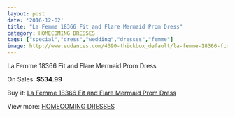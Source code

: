 ```yaml
---
layout: post
date: '2016-12-02'
title: "La Femme 18366 Fit and Flare Mermaid Prom Dress"
category: HOMECOMING DRESSES
tags: ["special","dress","wedding","dresses","femme"]
image: http://www.eudances.com/4390-thickbox_default/la-femme-18366-fit-and-flare-mermaid-prom-dress.jpg
---
```

La Femme 18366 Fit and Flare Mermaid Prom Dress

On Sales: **$534.99**
<a href="https://www.eudances.com/en/homecoming-dresses/1472-la-femme-18366-fit-and-flare-mermaid-prom-dress.html"><amp-img layout="responsive" width="600" height="600" src="//www.eudances.com/4390-thickbox_default/la-femme-18366-fit-and-flare-mermaid-prom-dress.jpg" alt="La Femme 18366 Fit and Flare Mermaid Prom Dress 0" /></a>
<a href="https://www.eudances.com/en/homecoming-dresses/1472-la-femme-18366-fit-and-flare-mermaid-prom-dress.html"><amp-img layout="responsive" width="600" height="600" src="//www.eudances.com/4394-thickbox_default/la-femme-18366-fit-and-flare-mermaid-prom-dress.jpg" alt="La Femme 18366 Fit and Flare Mermaid Prom Dress 1" /></a>
<a href="https://www.eudances.com/en/homecoming-dresses/1472-la-femme-18366-fit-and-flare-mermaid-prom-dress.html"><amp-img layout="responsive" width="600" height="600" src="//www.eudances.com/4393-thickbox_default/la-femme-18366-fit-and-flare-mermaid-prom-dress.jpg" alt="La Femme 18366 Fit and Flare Mermaid Prom Dress 2" /></a>
<a href="https://www.eudances.com/en/homecoming-dresses/1472-la-femme-18366-fit-and-flare-mermaid-prom-dress.html"><amp-img layout="responsive" width="600" height="600" src="//www.eudances.com/4392-thickbox_default/la-femme-18366-fit-and-flare-mermaid-prom-dress.jpg" alt="La Femme 18366 Fit and Flare Mermaid Prom Dress 3" /></a>
<a href="https://www.eudances.com/en/homecoming-dresses/1472-la-femme-18366-fit-and-flare-mermaid-prom-dress.html"><amp-img layout="responsive" width="600" height="600" src="//www.eudances.com/4391-thickbox_default/la-femme-18366-fit-and-flare-mermaid-prom-dress.jpg" alt="La Femme 18366 Fit and Flare Mermaid Prom Dress 4" /></a>

Buy it: [La Femme 18366 Fit and Flare Mermaid Prom Dress](https://www.eudances.com/en/homecoming-dresses/1472-la-femme-18366-fit-and-flare-mermaid-prom-dress.html "La Femme 18366 Fit and Flare Mermaid Prom Dress")

View more: [HOMECOMING DRESSES](https://www.eudances.com/en/15-homecoming-dresses "HOMECOMING DRESSES")